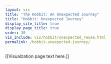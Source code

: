 ```yaml
---
layout: vis
title: "The Hobbit: An Unexpected Journey"
title: "Hobbit: Unexpected Journey"
display_site_title: true
display_page_title: true
order: 30
vis_include: vis/hobbit/unexpected_reuse.html
permalink: /hobbit-unexpected-journey/
---
```


[[Visualzation page text here.]]
